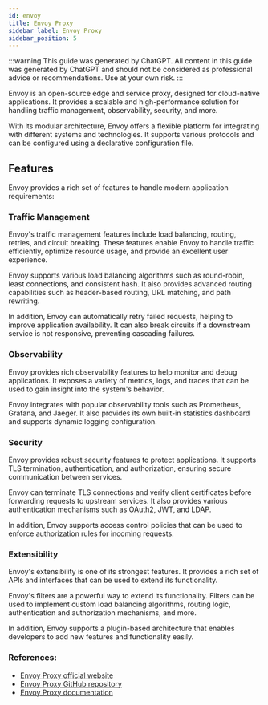 ```yaml
---
id: envoy
title: Envoy Proxy
sidebar_label: Envoy Proxy
sidebar_position: 5
---
```


:::warning
This guide was generated by ChatGPT. All content in this guide was generated by ChatGPT and should not be considered as professional advice or recommendations. Use at your own risk.
:::

Envoy is an open-source edge and service proxy, designed for cloud-native applications. It provides a scalable and high-performance solution for handling traffic management, observability, security, and more.

With its modular architecture, Envoy offers a flexible platform for integrating with different systems and technologies. It supports various protocols and can be configured using a declarative configuration file.

## Features

Envoy provides a rich set of features to handle modern application requirements:

### Traffic Management
Envoy's traffic management features include load balancing, routing, retries, and circuit breaking. These features enable Envoy to handle traffic efficiently, optimize resource usage, and provide an excellent user experience.

Envoy supports various load balancing algorithms such as round-robin, least connections, and consistent hash. It also provides advanced routing capabilities such as header-based routing, URL matching, and path rewriting.

In addition, Envoy can automatically retry failed requests, helping to improve application availability. It can also break circuits if a downstream service is not responsive, preventing cascading failures.

### Observability

Envoy provides rich observability features to help monitor and debug applications. It exposes a variety of metrics, logs, and traces that can be used to gain insight into the system's behavior.

Envoy integrates with popular observability tools such as Prometheus, Grafana, and Jaeger. It also provides its own built-in statistics dashboard and supports dynamic logging configuration.

### Security

Envoy provides robust security features to protect applications. It supports TLS termination, authentication, and authorization, ensuring secure communication between services.

Envoy can terminate TLS connections and verify client certificates before forwarding requests to upstream services. It also provides various authentication mechanisms such as OAuth2, JWT, and LDAP.

In addition, Envoy supports access control policies that can be used to enforce authorization rules for incoming requests.

### Extensibility

Envoy's extensibility is one of its strongest features. It provides a rich set of APIs and interfaces that can be used to extend its functionality.

Envoy's filters are a powerful way to extend its functionality. Filters can be used to implement custom load balancing algorithms, routing logic, authentication and authorization mechanisms, and more.

In addition, Envoy supports a plugin-based architecture that enables developers to add new features and functionality easily.


### References:

- [Envoy Proxy official website](https://www.envoyproxy.io/)
- [Envoy Proxy GitHub repository](https://github.com/envoyproxy/envoy) 
- [Envoy Proxy documentation](https://www.envoyproxy.io/docs/envoy/latest/) 
